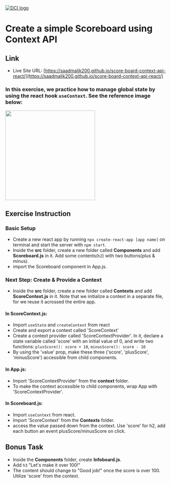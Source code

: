 [<img alt="DCI logo" src="https://github.com/DigitalCareerInstitute/context-api/blob/main/DCI-logo_3.svg" />](https://github.com/DigitalCareerInstitute/context-api/blob/main/DCI-logo_3.svg)

# Create a simple Scoreboard using Context API

## Link

- Live Site URL: [https://saadmalik200.github.io/score-board-context-api-react/](https://saadmalik200.github.io/score-board-context-api-react/)

### In this exercise, we practice how to manage global state by using the react hook `useContext`. See the reference image below:

[<img src="https://media.giphy.com/media/72yYFh28jJMbpKtNXZ/giphy.gif" width="280" />](https://media.giphy.com/media/72yYFh28jJMbpKtNXZ/giphy.gif)

## Exercise Instruction

### Basic Setup

- Create a new react app by running `npx create-react-app [app name]` on terminal and start the server with `npm start`.
- Inside the **src** folder, create a new folder called **Components** and add **Scoreboard.js** in it. Add some contents(`h2`) with two buttons(plus & minus).
- import the Scoreboard component in App.js.

### Next Step: Create & Provide a Context

- Inside the **src** folder, create a new folder called **Contexts** and add **ScoreContext.js** in it. Note that we initialize a context in a separate file, for we reuse it acrossed the entire app.

#### In ScoreContext.js:

- Import `useState` and `createContext` from react
- Create and export a context called 'ScoreContext'
- Create a context provider called 'ScoreContextProvider'. In it, declare a state variable called 'score' with an initial value of 0, and
  write two functions:
  `plusScore(): score + 10`,
  `minusScore(): score - 10`
- By using the 'value' prop, make these three ('score', 'plusScore', 'minusScore') accessible from child components.

#### In App.js:

- Import 'ScoreContextProvider' from the **context** folder.
- To make the context accessible to child components, wrap App with 'ScoreContextProvider'.

#### In Scoreboard.js:

- Import `useContext` from react.
- Import 'ScoreContext' from the **Contexts** folder.
- access the value passed down from the context. Use 'score' for h2, add each button an event plusScore/minusScore on click.

## Bonus Task

- Inside the **Components** folder, create **Infoboard.js**.
- Add `h3` "Let's make it over 100!"
- The content should change to "Good job!" once the score is over 100. Utilize 'score' from the context.
